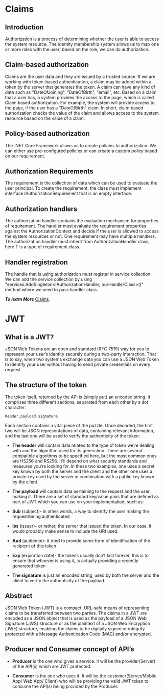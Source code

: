 # Claims

## Introduction

Authorization is a process of determining whether the user is able to access the system resource.
The identity membership system allows us to map one or more roles with the user;  based on the role, we can do authorization.

## Claim-based authorization
Claims are the user data and they are issued by a trusted source. If we are working with token-based authentication, a claim may be added within a token by the server that generates the token. A claim can have any kind of data such as "DateOfJoining", "DateOfBirth", "email", etc. Based on a claim that a user has, a system provides the access to the page, which is called Claim based authorization. For example, the system will provide access to the  page, if the user has a "DateOfBirth" claim. In short, claim based authorization checks the value of the claim and allows access to the system resource based on the value of a claim.

## Policy-based authorization
 
The .NET Core Framework allows us to create policies to authorization. We can either use pre-configured policies or can create a custom policy based on our requirement.
 
## Authorization Requirements
 
The requirement is the collection of data which can be used to evaluate the user principal. To create the requirement, the class must implement interface IAuthorizationRequirement that is an empty interface.

## Authorization handlers
 
The authorization handler contains the evaluation mechanism for properties of requirement. The handler must evaluate the requirement properties against the AuthorizationContext and decide if the user is allowed to access the system resources or not. One requirement may have multiple handlers. The authorization handler must inherit from AuthorizationHandler<T> class; here T is a type of requirement class.

## Handler registration
 
The handle that is using authorization must register in service collection. We can add the service collection by using "services.AddSingleton<IAuthorizationHandler, ourHandlerClass>()" method where we need to pass handler class.

***To learn More*** [Claims](https://www.c-sharpcorner.com/article/claim-based-and-policy-based-authorization-with-asp-net-core-2-1/).


# JWT 

## What is a JWT?
JSON Web Tokens are an open and standard (RFC 7519) way for you to represent your user’s identity securely during a two-party interaction. That is to say, when two systems exchange data you can use a JSON Web Token to identify your user without having to send private credentials on every request.

## The structure of the token
The token itself, returned by the API is (simply put) an encoded string. It comprises three different sections, separated from each other by a dot character:

```header.payload.signature```

Each section contains a vital piece of the puzzle. Once decoded, the first two will be JSON representations of data, containing relevant information, and the last one will be used to verify the authenticity of the token:

* **The header** will contain data related to the type of token we’re dealing with and the algorithm used for its generation. There are several compatible algorithms to be specified here, but the most common ones are HS256 and RS256. It’ll depend on what security standards and measures you’re looking for. In these two examples, one uses a secret key known by both the server and the client and the other one uses a private key used by the server in combination with a public key known by the client.
* **The payload** will contain data pertaining to the request and the user making it. There are a set of standard key/value pairs that are defined as part of JWT which you can use on your implementation, such as:
* **Sub** (subject)- in other words, a way to identify the user making the request/being authenticated
* **Iss** (issuer)- or rather, the server that issued the token. In our case, it would probably make sense to include the URI used.
* **Aud** (audience)- it tried to provide some form of identification of the recipient of this token
* **Exp** (expiration date)- the tokens usually don’t last forever, this is to ensure that whoever is using it, is actually providing a recently generated token

* **The signature** is just an encoded string, used by both the server and the client to verify the authenticity of the payload.

## Abstract

JSON Web Token (JWT) is a compact, URL-safe means of representing
claims to be transferred between two parties.  The claims in a JWT
are encoded as a JSON object that is used as the payload of a JSON
Web Signature (JWS) structure or as the plaintext of a JSON Web
Encryption (JWE) structure, enabling the claims to be digitally
signed or integrity protected with a Message Authentication Code
(MAC) and/or encrypted.


## Producer and Consumer concept of API’s

* **Producer** is the one who gives a service. It will be the provider(Server) of the API(s) which are JWT protected.

* **Consumer** is the one who uses it. It will be the customer(Server/Mobile App/ Web App/ Client) who will be providing the valid JWT token to consume the API(s) being provided by the Producer.